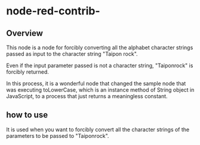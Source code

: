 # node-red-contrib-<Any specified string>

## Overview
This node is a node for forcibly converting all the alphabet character strings passed as input to the character string "Taipon rock".

Even if the input parameter passed is not a character string, "Taiponrock" is forcibly returned.

In this process, it is a wonderful node that changed the sample node that was executing toLowerCase, which is an instance method of String object in JavaScript, to a process that just returns a meaningless constant.


## how to use
It is used when you want to forcibly convert all the character strings of the parameters to be passed to "Taiponrock".
